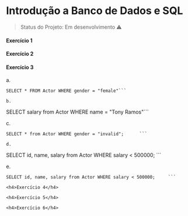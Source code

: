 # Introdução a Banco de Dados e SQL

> Status do Projeto: Em desenvolvimento :warning:

<h4>Exercício 1</h4>

<h4>Exercício 2</h4>

<h4>Exercício 3</h4>

a.
```
SELECT * FROM Actor WHERE gender = "female"```

b.
```
SELECT salary from Actor WHERE name = "Tony Ramos"```

c.
```  
SELECT * from Actor WHERE gender = "invalid";      ```

d.
```   
SELECT id, name, salary from Actor WHERE salary < 500000;     ```

e.
```   
SELECT id, name, salary from Actor WHERE salary < 500000;     ```

<h4>Exercício 4</h4>

<h4>Exercício 5</h4>

<h4>Exercício 6</h4>